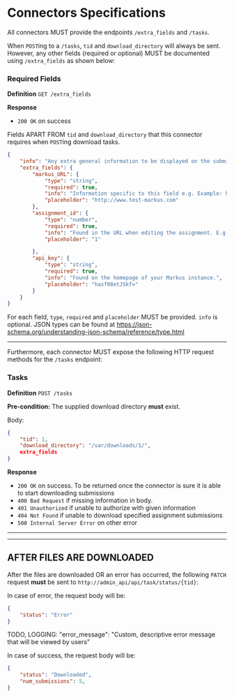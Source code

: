 # Connectors Specifications

All connectors MUST provide the endpoints `/extra_fields` and `/tasks`.

When `POST`ing to a `/tasks`, `tid` and `download_directory` will always be sent. However, any other fields (required or optional) MUST be documented using `/extra_fields` as shown below:

### Required Fields
**Definition**
`GET /extra_fields`

**Response**
- `200 OK` on success
  
Fields APART FROM `tid` and `download_directory` that this connector requires when `POST`ing download tasks.
```json
{
    "info": "Any extra general information to be displayed on the submission page/form e.g. group names must not have whitespace characters. Field specific should be provided as shown below.",
    "extra_fields": {
        "markus_URL": {
            "type": "string",
            "required": true,
            "info": "Information specific to this field e.g. Example: http://www.test-markus.com, NOT www.test-markus.com or http://www.test-markus.com/en/main",
            "placeholder": "http://www.test-markus.com"
        },
        "assignment_id": {
            "type": "number",
            "required": true,
            "info": "Found in the URL when editing the assignment. E.g. http://www.test-markus.com/en/assignments/1/edit would have ID 1.",
            "placeholder": "1"

        },
        "api_key": {
            "type": "string",
            "required": true,
            "info": "Found on the homepage of your Markus instance.",
            "placeholder": "hasf08etJSkf="
        }
    }
}
```
For each field, `type`, `required` and `placeholder` MUST be provided. `info` is optional. JSON types can be found at https://json-schema.org/understanding-json-schema/reference/type.html

***

Furthermore, each connector MUST expose the following HTTP request methods for the `/tasks` endpoint:

### Tasks
**Definition**
`POST /tasks`

**Pre-condition:** The supplied download directory **must** exist.

Body:
```json
{
    "tid": 1,
    "download_directory": "/var/downloads/1/",
    extra_fields
}
```
**Response**
- `200 OK` on success. To be returned once the connector is sure it is able to start downloading submissions
- `400 Bad Request` if missing information in body.
- `401 Unauthorized` if unable to authorize with given information
- `404 Not Found` if unable to download specified assignment submissions
- `500 Internal Server Error` on other error

***
***

## AFTER FILES ARE DOWNLOADED

After the files are downloaded OR an error has occurred, the following `PATCH` request **must** be sent to `http://admin_api/api/task/status/{tid}`:

In case of error, the request body will be:
```json
{
    "status": "Error"
}
```
TODO, LOGGING:   "error_message": "Custom, descriptive error message that will be viewed by users"


In case of success, the request body will be:
```json
{
    "status": "Downloaded",
    "num_submissions": 5,
}
```
